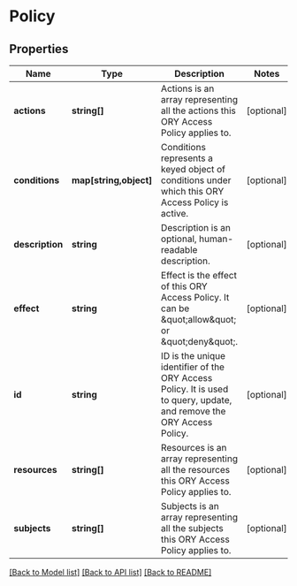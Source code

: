 # Policy

## Properties
Name | Type | Description | Notes
------------ | ------------- | ------------- | -------------
**actions** | **string[]** | Actions is an array representing all the actions this ORY Access Policy applies to. | [optional] 
**conditions** | **map[string,object]** | Conditions represents a keyed object of conditions under which this ORY Access Policy is active. | [optional] 
**description** | **string** | Description is an optional, human-readable description. | [optional] 
**effect** | **string** | Effect is the effect of this ORY Access Policy. It can be \&quot;allow\&quot; or \&quot;deny\&quot;. | [optional] 
**id** | **string** | ID is the unique identifier of the ORY Access Policy. It is used to query, update, and remove the ORY Access Policy. | [optional] 
**resources** | **string[]** | Resources is an array representing all the resources this ORY Access Policy applies to. | [optional] 
**subjects** | **string[]** | Subjects is an array representing all the subjects this ORY Access Policy applies to. | [optional] 

[[Back to Model list]](../README.md#documentation-for-models) [[Back to API list]](../README.md#documentation-for-api-endpoints) [[Back to README]](../README.md)


